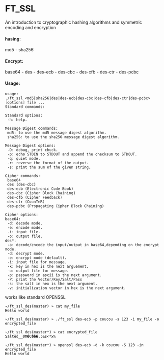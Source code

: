 # FT_SSL
An introduction to cryptographic hashing algorithms and symmetric encoding and encryption

#### hasing:
md5 - sha256

#### Encrypt:
base64 - des - des-ecb - des-cbc - des-cfb - des-ctr - des-pcbc


#### Usage:
```
usage:
./ft_ssl <md5|sha256|des|des-ecb|des-cbc|des-cfb|des-ctr|des-pcbc> [options] file ...
Standard commands:

Standard options:
 -h: help.

Message Digest commands:
 md5: to use the md5 message digest algorithm.
 sha256: to use the sha256 message digest algorithm.

Message Digest options:
 -D: debug, print chuck.
 -p: echo STDIN to STDOUT and append the checksum to STDOUT.
 -q: quiet mode.
 -r: reverse the format of the output.
 -s: print the sum of the given string.

Cipher commands:
 base64
 des (des-cbc)
 des-ecb (Electronic Code Book)
 des-cbc (Cipher Block Chaining)
 des-cfb (Cipher Feedback)
 des-ctr (CounTeR)
 des-pcbc (Propagating Cipher Block Chaining)

Cipher options:
base64:
 -d: decode mode.
 -e: encode mode.
 -i: input file.
 -o: output file.
des*:
 -a: decode/encode the input/output in base64,depending on the encrypt mode.
 -d: decrypt mode.
 -e: encrypt mode (default).
 -i: input file for message.
 -k: key in hex is the next arguement.
 -o: output file for message.
 -p: password in ascii is the next argument.
 -P: print the Vector/Key/Salt/Pass
 -s: the salt in hex is the next argument.
 -v: initialization vector in hex is the next argument.
```


works like standard OPENSSL
```
~/ft_ssl_des(master) » cat my_file
Hello world

~/ft_ssl_des(master) » ./ft_ssl des-ecb -p coucou -s 123 -i my_file -o encrypted_file

~/ft_ssl_des(master*) » cat encrypted_file
Salted__0M�C���,:&s<*ϰ%

~/ft_ssl_des(master*) » openssl des-ecb -d -k coucou -S 123 -in encrypted_file
Hello world

```
